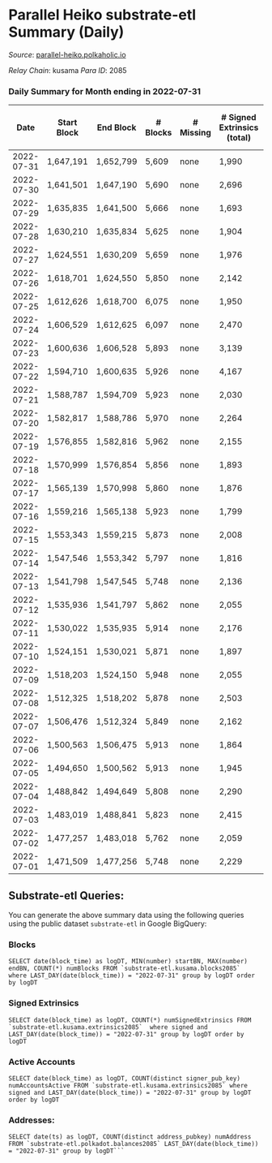 # Parallel Heiko substrate-etl Summary (Daily)

_Source_: [parallel-heiko.polkaholic.io](https://parallel-heiko.polkaholic.io)

*Relay Chain*: kusama
*Para ID*: 2085



### Daily Summary for Month ending in 2022-07-31


| Date | Start Block | End Block | # Blocks | # Missing | # Signed Extrinsics (total) | # Active Accounts | # Addresses with Balances | # Events | # Transfers | # XCM Transfers In | # XCM Transfers Out |
| ---- | ----------- | --------- | -------- | --------- | --------------------------- | ----------------- | ------------------------- | -------- | ----------- | ------------------ | ------------------- |
| 2022-07-31 | 1,647,191 | 1,652,799 | 5,609 | none  | 1,990 | 141 | 13,988 | 24,649 | 4,062 ($145,407) | 31 ($13,879.18) | 28 ($20,971.60) |
| 2022-07-30 | 1,641,501 | 1,647,190 | 5,690 | none  | 2,696 | 139 | 13,976 | 27,981 | 4,328 ($88,643.76) | 24 ($28,601.17) | 24 ($38,568.06) |
| 2022-07-29 | 1,635,835 | 1,641,500 | 5,666 | none  | 1,693 | 124 | 13,968 | 22,986 | 3,636 ($201,317) | 25 ($24,155.29) | 18 ($28,054.47) |
| 2022-07-28 | 1,630,210 | 1,635,834 | 5,625 | none  | 1,904 | 161 | 13,961 | 25,131 | 4,660 ($140,957) | 59 ($13,534.30) | 32 ($35,098.10) |
| 2022-07-27 | 1,624,551 | 1,630,209 | 5,659 | none  | 1,976 | 158 | 13,938 | 25,562 | 4,554 ($602,840) | 39 ($20,519.22) | 35 ($83,138.10) |
| 2022-07-26 | 1,618,701 | 1,624,550 | 5,850 | none  | 2,142 | 169 | 13,918 | 26,316 | 4,531 ($106,329) | 53 ($28,017.18) | 23 ($14,698.24) |
| 2022-07-25 | 1,612,626 | 1,618,700 | 6,075 | none  | 1,950 | 190 | 13,902 | 26,590 | 4,880 ($137,545) | 85 ($47,244.04) | 40 ($16,789.65) |
| 2022-07-24 | 1,606,529 | 1,612,625 | 6,097 | none  | 2,470 | 241 | 13,866 | 31,007 | 5,839 ($166,112) | 263 ($44,998.86) | 81 ($29,016.65) |
| 2022-07-23 | 1,600,636 | 1,606,528 | 5,893 | none  | 3,139 | 557 | 13,771 | 42,158 | 7,197 ($524,712) | 953 ($362,179) | 118 ($51,958.56) |
| 2022-07-22 | 1,594,710 | 1,600,635 | 5,926 | none  | 4,167 | 742 | 13,377 | 52,282 | 8,018 ($791,736) | 1,282 ($935,113) | 149 ($145,635) |
| 2022-07-21 | 1,588,787 | 1,594,709 | 5,923 | none  | 2,030 | 133 | 12,826 | 25,305 | 3,693 ($74,399.33) | 53 ($141,801) | 17 ($6,164.63) |
| 2022-07-20 | 1,582,817 | 1,588,786 | 5,970 | none  | 2,264 | 110 | 12,813 | 25,666 | 3,510 ($2,029,103) | 32 ($44,308.46) | 18 ($3,643.82) |
| 2022-07-19 | 1,576,855 | 1,582,816 | 5,962 | none  | 2,155 | 180 | 12,802 | 26,776 | 4,538 ($377,110) | 22 ($4,272.38) | 34 ($29,532.44) |
| 2022-07-18 | 1,570,999 | 1,576,854 | 5,856 | none  | 1,893 | 134 | 12,797 | 24,285 | 3,724 ($68,425.61) | 23 ($4,070.03) | 23 ($5,766.94) |
| 2022-07-17 | 1,565,139 | 1,570,998 | 5,860 | none  | 1,876 | 95 | 12,787 | 23,706 | 3,409 ($41,930.85) | 22 ($14,365.41) | 16 ($31,549.72) |
| 2022-07-16 | 1,559,216 | 1,565,138 | 5,923 | none  | 1,799 | 92 | 12,780 | 23,002 | 2,765 ($136,538) | 24 ($17,257.92) | 16 ($34,579.49) |
| 2022-07-15 | 1,553,343 | 1,559,215 | 5,873 | none  | 2,008 | 101 | 12,773 | 24,949 | 3,736 ($53,466.34) | 20 ($4,254.29) | 29 ($28,583.08) |
| 2022-07-14 | 1,547,546 | 1,553,342 | 5,797 | none  | 1,816 | 110 | 12,760 | 23,689 | 3,703 ($30,667.98) | 21 ($675.63) | 17 ($14,314.16) |
| 2022-07-13 | 1,541,798 | 1,547,545 | 5,748 | none  | 2,136 | 71 | 12,751 | 23,662 | 2,850 ($24,985.75) | 17 ($8,816.83) | 12 ($5,219.47) |
| 2022-07-12 | 1,535,936 | 1,541,797 | 5,862 | none  | 2,055 | 127 | 12,745 | 25,022 | 3,913 ($212,637) | 28 ($10,104.25) | 14 ($58,418.63) |
| 2022-07-11 | 1,530,022 | 1,535,935 | 5,914 | none  | 2,176 | 132 | 12,723 | 26,227 | 4,341 ($56,124.97) | 43 ($14,468.55) | 27 ($13,042.44) |
| 2022-07-10 | 1,524,151 | 1,530,021 | 5,871 | none  | 1,897 | 110 | 12,711 | 24,031 | 3,580 ($33,800.59) | 25 ($4,880.25) | 13 ($3,844.47) |
| 2022-07-09 | 1,518,203 | 1,524,150 | 5,948 | none  | 2,055 | 98 | 12,702 | 28,958 | 5,237 ($62,899.57) | 390 ($10,627.21) | 48 ($15,312.22) |
| 2022-07-08 | 1,512,325 | 1,518,202 | 5,878 | none  | 2,503 | 94 | 12,692 | 28,567 | 4,478 ($16,667.98) | 216 ($204,186) | 32 ($11,000.92) |
| 2022-07-07 | 1,506,476 | 1,512,324 | 5,849 | none  | 2,162 | 108 | 12,685 | 25,879 | 4,108 ($160,436) | 28 ($6,296.41) | 10 ($1,448.01) |
| 2022-07-06 | 1,500,563 | 1,506,475 | 5,913 | none  | 1,864 | 106 | 12,670 | 24,514 | 4,034 ($123,913) | 21 ($23,653.49) | 5 ($470.06) |
| 2022-07-05 | 1,494,650 | 1,500,562 | 5,913 | none  | 1,945 | 139 | 12,659 | 25,152 | 4,086 ($50,244.74) | 22 ($9,261.97) | 13 ($12,569.00) |
| 2022-07-04 | 1,488,842 | 1,494,649 | 5,808 | none  | 2,290 | 103 | 12,656 | 26,142 | 3,993 ($67,257.44) | 15 ($32,405.59) | 11 ($2,116.02) |
| 2022-07-03 | 1,483,019 | 1,488,841 | 5,823 | none  | 2,415 | 87 | 12,654 | 25,473 | 3,244 ($25,661.84) | 6 ($3,002.71) | 15 ($10,980.15) |
| 2022-07-02 | 1,477,257 | 1,483,018 | 5,762 | none  | 2,059 | 79 | 12,650 | 23,756 | 3,080 ($62,103.22) | 8 ($5,656.05) | 16 ($54,816.22) |
| 2022-07-01 | 1,471,509 | 1,477,256 | 5,748 | none  | 2,229 | 98 | 12,647 | 25,494 | 3,721 ($509,810) | 10 ($34,778.54) | 24 ($148,634) |

## Substrate-etl Queries:
You can generate the above summary data using the following queries using the public dataset `substrate-etl` in Google BigQuery:


### Blocks
```
SELECT date(block_time) as logDT, MIN(number) startBN, MAX(number) endBN, COUNT(*) numBlocks FROM `substrate-etl.kusama.blocks2085`  where LAST_DAY(date(block_time)) = "2022-07-31" group by logDT order by logDT
```


### Signed Extrinsics
```
SELECT date(block_time) as logDT, COUNT(*) numSignedExtrinsics FROM `substrate-etl.kusama.extrinsics2085`  where signed and LAST_DAY(date(block_time)) = "2022-07-31" group by logDT order by logDT
```


### Active Accounts
```
SELECT date(block_time) as logDT, COUNT(distinct signer_pub_key) numAccountsActive FROM `substrate-etl.kusama.extrinsics2085` where signed and LAST_DAY(date(block_time)) = "2022-07-31" group by logDT order by logDT
```


### Addresses:
```
SELECT date(ts) as logDT, COUNT(distinct address_pubkey) numAddress FROM `substrate-etl.polkadot.balances2085` LAST_DAY(date(block_time)) = "2022-07-31" group by logDT```

